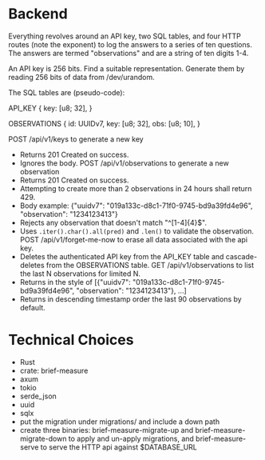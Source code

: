 # Backend

Everything revolves around an API key, two SQL tables, and four HTTP routes (note the exponent) to
log the answers to a series of ten questions.  The answers are termed "observations" and are a
string of ten digits 1-4.

An API key is 256 bits.  Find a suitable representation.  Generate them by reading 256 bits of data
from /dev/urandom.

The SQL tables are (pseudo-code):

API_KEY {
    key: [u8; 32],
}

OBSERVATIONS {
    id: UUIDv7,
    key: [u8; 32],
    obs: [u8; 10],
}

POST /api/v1/keys to generate a new key
- Returns 201 Created on success.
- Ignores the body.
POST /api/v1/observations to generate a new observation
- Returns 201 Created on success.
- Attempting to create more than 2 observations in 24 hours shall return 429.
- Body example: {"uuidv7": "019a133c-d8c1-71f0-9745-bd9a39fd4e96", "observation": "1234123413"}
- Rejects any observation that doesn't match "^[1-4]{4}$".
- Uses `.iter().char().all(pred)` and `.len()` to validate the observation.
POST /api/v1/forget-me-now to erase all data associated with the api key.
- Deletes the authenticated API key from the API_KEY table and cascade-deletes from the OBSERVATIONS table.
GET /api/v1/observations to list the last N observations for limited N.
- Returns in the style of [{"uuidv7": "019a133c-d8c1-71f0-9745-bd9a39fd4e96", "observation": "1234123413"}, ...]
- Returns in descending timestamp order the last 90 observations by default.

# Technical Choices
- Rust
- crate: brief-measure
- axum
- tokio
- serde_json
- uuid
- sqlx
- put the migration under migrations/ and include a down path
- create three binaries: brief-measure-migrate-up and brief-measure-migrate-down to apply and un-apply migrations, and brief-measure-serve to serve the HTTP api against $DATABASE_URL

